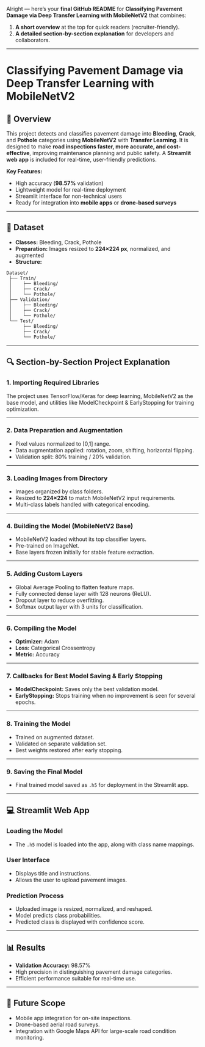 Alright — here’s your **final GitHub README** for
**Classifying Pavement Damage via Deep Transfer Learning with MobileNetV2**
that combines:

1. **A short overview** at the top for quick readers (recruiter-friendly).
2. **A detailed section-by-section explanation** for developers and collaborators.

---

# **Classifying Pavement Damage via Deep Transfer Learning with MobileNetV2**

## **🚀 Overview**

This project detects and classifies pavement damage into **Bleeding**, **Crack**, and **Pothole** categories using **MobileNetV2** with **Transfer Learning**.
It is designed to make **road inspections faster, more accurate, and cost-effective**, improving maintenance planning and public safety.
A **Streamlit web app** is included for real-time, user-friendly predictions.

**Key Features:**

* High accuracy (**98.57%** validation)
* Lightweight model for real-time deployment
* Streamlit interface for non-technical users
* Ready for integration into **mobile apps** or **drone-based surveys**

---

## **📂 Dataset**

* **Classes:** Bleeding, Crack, Pothole
* **Preparation:** Images resized to **224×224 px**, normalized, and augmented
* **Structure:**

```
Dataset/
 ├── Train/
 │    ├── Bleeding/
 │    ├── Crack/
 │    └── Pothole/
 ├── Validation/
 │    ├── Bleeding/
 │    ├── Crack/
 │    └── Pothole/
 └── Test/
      ├── Bleeding/
      ├── Crack/
      └── Pothole/
```

---

## **🔍 Section-by-Section Project Explanation**

### **1. Importing Required Libraries**

The project uses TensorFlow/Keras for deep learning, MobileNetV2 as the base model, and utilities like ModelCheckpoint & EarlyStopping for training optimization.

---

### **2. Data Preparation and Augmentation**

* Pixel values normalized to \[0,1] range.
* Data augmentation applied: rotation, zoom, shifting, horizontal flipping.
* Validation split: 80% training / 20% validation.

---

### **3. Loading Images from Directory**

* Images organized by class folders.
* Resized to **224×224** to match MobileNetV2 input requirements.
* Multi-class labels handled with categorical encoding.

---

### **4. Building the Model (MobileNetV2 Base)**

* MobileNetV2 loaded without its top classifier layers.
* Pre-trained on ImageNet.
* Base layers frozen initially for stable feature extraction.

---

### **5. Adding Custom Layers**

* Global Average Pooling to flatten feature maps.
* Fully connected dense layer with 128 neurons (ReLU).
* Dropout layer to reduce overfitting.
* Softmax output layer with 3 units for classification.

---

### **6. Compiling the Model**

* **Optimizer:** Adam
* **Loss:** Categorical Crossentropy
* **Metric:** Accuracy

---

### **7. Callbacks for Best Model Saving & Early Stopping**

* **ModelCheckpoint:** Saves only the best validation model.
* **EarlyStopping:** Stops training when no improvement is seen for several epochs.

---

### **8. Training the Model**

* Trained on augmented dataset.
* Validated on separate validation set.
* Best weights restored after early stopping.

---

### **9. Saving the Final Model**

* Final trained model saved as `.h5` for deployment in the Streamlit app.

---

## **💻 Streamlit Web App**

### **Loading the Model**

* The `.h5` model is loaded into the app, along with class name mappings.

### **User Interface**

* Displays title and instructions.
* Allows the user to upload pavement images.

### **Prediction Process**

* Uploaded image is resized, normalized, and reshaped.
* Model predicts class probabilities.
* Predicted class is displayed with confidence score.

---

## **📊 Results**

* **Validation Accuracy:** 98.57%
* High precision in distinguishing pavement damage categories.
* Efficient performance suitable for real-time use.

---

## **🔮 Future Scope**

* Mobile app integration for on-site inspections.
* Drone-based aerial road surveys.
* Integration with Google Maps API for large-scale road condition monitoring.

